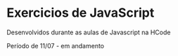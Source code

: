 # Exercicios de JavaScript

Desenvolvidos durante as aulas de Javascript na HCode

Período de 11/07 - em andamento